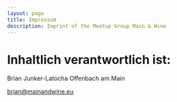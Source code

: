 ```yaml
---
layout: page
title: Impressum
description: Imprint of the Meetup Group Main & Wine
---
```


# Inhaltlich verantwortlich ist:

Brian Junker-Latocha
Offenbach am Main

[brian@mainandwine.eu](mailto:brian@mainandwine.eu)